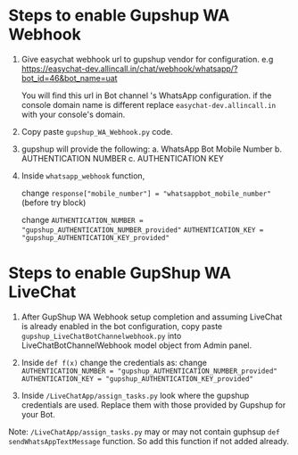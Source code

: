 # Steps to enable Gupshup WA Webhook

1. Give easychat webhook url to gupshup vendor for configuration.
    e.g https://easychat-dev.allincall.in/chat/webhook/whatsapp/?bot_id=46&bot_name=uat

    You will find this url in Bot channel 's WhatsApp configuration.
    if the console domain name is different replace `easychat-dev.allincall.in` with your console's domain.

2. Copy paste `gupshup_WA_Webhook.py` code.

3. gupshup will provide the following:
    a. WhatsApp Bot Mobile Number
    b. AUTHENTICATION NUMBER
    c. AUTHENTICATION KEY

4. Inside `whatsapp_webhook` function,

    change  `response["mobile_number"] = "whatsappbot_mobile_number"` (before try block)

    change  `AUTHENTICATION_NUMBER = "gupshup_AUTHENTICATION_NUMBER_provided"`
            `AUTHENTICATION_KEY = "gupshup_AUTHENTICATION_KEY_provided"`

# Steps to enable GupShup WA LiveChat
1. After GupShup WA Webhook setup completion and assuming LiveChat is already enabled in the bot configuration, copy paste `gupshup_LiveChatBotChannelwebhook.py` into LiveChatBotChannelWebhook model object from Admin panel.

2. Inside `def f(x)` change the credentials as:
    change  `AUTHENTICATION_NUMBER = "gupshup_AUTHENTICATION_NUMBER_provided"`
            `AUTHENTICATION_KEY = "gupshup_AUTHENTICATION_KEY_provided"`

3. Inside `/LiveChatApp/assign_tasks.py` look where the gupshup credentials are used. Replace them with those provided by Gupshup for your Bot.

Note: `/LiveChatApp/assign_tasks.py` may or may not contain guphsup `def sendWhatsAppTextMessage` function. So add this function if not added already. 